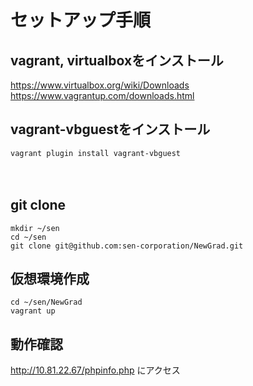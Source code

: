 # セットアップ手順

## vagrant, virtualboxをインストール

https://www.virtualbox.org/wiki/Downloads
https://www.vagrantup.com/downloads.html

## vagrant-vbguestをインストール

```
vagrant plugin install vagrant-vbguest
```
　
## git clone

```
mkdir ~/sen
cd ~/sen
git clone git@github.com:sen-corporation/NewGrad.git
```

## 仮想環境作成

```
cd ~/sen/NewGrad
vagrant up
```

## 動作確認

http://10.81.22.67/phpinfo.php
にアクセス

